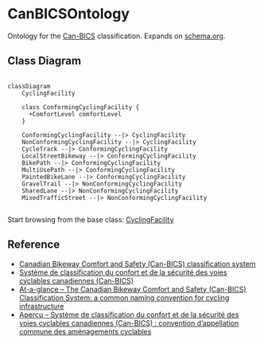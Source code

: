 # CanBICSOntology

Ontology for the [Can-BICS](https://chatrlab.ca/projects/can-bics-english/) classification. Expands on [schema.org](https://schema.org/). 

## Class Diagram

```mermaid

classDiagram
    CyclingFacility

    class ConformingCyclingFacility {
      +ComfortLevel comfortLevel 
    }

    ConformingCyclingFacility --|> CyclingFacility
    NonConformingCyclingFacility --|> CyclingFacility
    CycleTrack --|> ConformingCyclingFacility
    LocalStreetBikeway --|> ConformingCyclingFacility
    BikePath --|> ConformingCyclingFacility
    MultiUsePath --|> ConformingCyclingFacility
    PaintedBikeLane --|> ConformingCyclingFacility
    GravelTrail --|> NonConformingCyclingFacility 
    SharedLane --|> NonConformingCyclingFacility
    MixedTrafficStreet --|> NonConformingCyclingFacility


```

Start browsing from the base class: [CyclingFacility](classes/CyclingFacility)

## Reference

- [Canadian Bikeway Comfort and Safety (Can-BICS) classification system ](https://chatrlab.ca/projects/can-bics-english/)
- [Système de classification du confort et de la sécurité des voies cyclables canadiennes (Can-BICS)](https://chatrlab.ca/projects/can-bics-english/can-bics-francais/)
- [At-a-glance – The Canadian Bikeway Comfort and Safety (Can-BICS) Classification System: a common naming convention for cycling infrastructure](https://www.canada.ca/en/public-health/services/reports-publications/health-promotion-chronic-disease-prevention-canada-research-policy-practice/vol-40-no-9-2020/canbics-classification-system-naming-convention-cycling-infrastructure.html)
- [Aperçu – Système de classification du confort et de la sécurité des voies cyclables canadiennes (Can-BICS) : convention d’appellation commune des aménagements cyclables](https://www.canada.ca/fr/sante-publique/services/rapports-publications/promotion-sante-prevention-maladies-chroniques-canada-recherche-politiques-pratiques/vol-40-no-9-2020/systeme-classification-canbics-convention-appellation-amenagements-cyclables.html)
